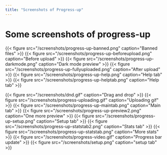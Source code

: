 ```yaml
---
title: "Screenshots of Progress-up"
---
```


# Some screenshots of progress-up

 {{< figure src="/screenshots/progress-up-banned.png"  caption="Banned files" >}}
 {{< figure src="/screenshots/progress-up-beforeupload.png" caption="Before upload" >}}
 {{< figure src="/screenshots/progress-up-darkmode.png" caption="Dark mode preview" >}}
 {{< figure src="/screenshots/progress-up-fullyuploaded.png" caption="After upload" >}}
 {{< figure src="/screenshots/progress-up-help.png" caption="Help tab" >}}
 {{< figure src="/screenshots/progress-up-helptab.png" caption="Help tab" >}}

{{< figure src="/screenshots/dnd.gif" caption="Drag and drop" >}}
 {{< figure src="/screenshots/progress-uploading.gif" caption="Uploading gif" >}}
 {{< figure src="/screenshots/progress-up-maintab.png" caption="Main tab" >}}
 {{< figure src="/screenshots/progress-up-preview2.png" caption="One more preview" >}}
 {{< figure src="/screenshots/progress-up-setup.png" caption="Setup tab" >}}
 {{< figure src="/screenshots/progress-up-statstab2.png" caption="Stats tab" >}}
 {{< figure src="/screenshots/progress-up-statstab.png" caption="More stats" >}}
 {{< figure src="/screenshots/progress-video.gif" caption="Progress bar update" >}}
 {{< figure src="/screenshots/setup.png" caption="setup tab" >}}



